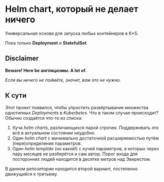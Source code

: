 # Helm chart, который не делает ничего

Универсальная основа для запуска любых контейнеров в K*S.

Пока только **Deployment** и **StatefulSet**.

## Disclaimer

**Beware! Here be _англицизмы_. A lot of.**

*Если вы ничего не поймёте, значит, вам это не нужно.*

## К сути

Этот проект появился, чтобы упростить развёртывание множества однотипных *Deployments* в *Kuberbetes*. Что в таком случае происходит? Обычно создаётся что-то из списка:
  1. Куча *helm charts*, различающихся парой строчек. Поддерживать это всё в актуальном состоянии неудобно.
  2. Один *helm chart* с минимально достаточной расширяемостью путём (пере)определения параметров.
  3. Один *helm template* (но какой!) с кучей параметров, в которых через пару месяцев не разберётся и сам автор. Порог входа для посторонних людей находится в десятке метров над Эверестом.

В данном репозитории находится второй вариант, постепенно движущийся к третьему.
